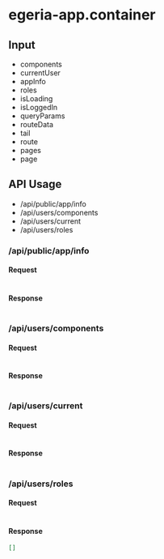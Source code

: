 # egeria-app.container

## Input
- components
- currentUser
- appInfo
- roles
- isLoading
- isLoggedIn
- queryParams
- routeData
- tail
- route
- pages
- page

## API Usage
- /api/public/app/info
- /api/users/components
- /api/users/current
- /api/users/roles

### /api/public/app/info
#### Request
```js

```

#### Response
```json

```

### /api/users/components
#### Request
```js

```

#### Response
```json

```

### /api/users/current
#### Request
```js

```

#### Response
```json

```

### /api/users/roles
#### Request
```js

```

#### Response
```json
[]
```
